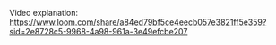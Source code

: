 Video explanation: https://www.loom.com/share/a84ed79bf5ce4eecb057e3821ff5e359?sid=2e8728c5-9968-4a98-961a-3e49efcbe207
